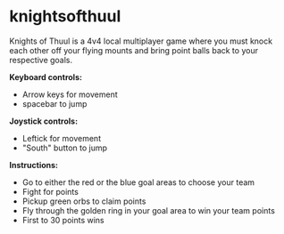 # knightsofthuul

Knights of Thuul is a 4v4 local multiplayer game where you must knock each other off your flying mounts and bring point balls back to your respective goals.

<b>Keyboard controls:</b>
- Arrow keys for movement
- spacebar to jump

<b>Joystick controls:</b>
- Leftick for movement
- "South" button to jump

<b>Instructions:</b>
- Go to either the red or the blue goal areas to choose your team
- Fight for points
- Pickup green orbs to claim points
- Fly through the golden ring in your goal area to win your team points
- First to 30 points wins
